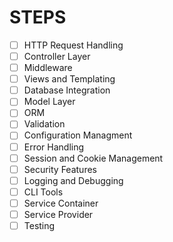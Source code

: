 # STEPS

- [ ] HTTP Request Handling
- [ ] Controller Layer
- [ ] Middleware
- [ ] Views and Templating
- [ ] Database Integration
- [ ] Model Layer
- [ ] ORM
- [ ] Validation
- [ ] Configuration Managment
- [ ] Error Handling
- [ ] Session and Cookie Management
- [ ] Security Features
- [ ] Logging and Debugging
- [ ] CLI Tools
- [ ] Service Container
- [ ] Service Provider
- [ ] Testing
